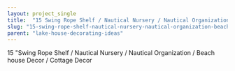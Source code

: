 ```yaml
---
layout: project_single
title:  "15 Swing Rope Shelf / Nautical Nursery / Nautical Organization / Beach house Decor / Cottage Decor"
slug: "15-swing-rope-shelf-nautical-nursery-nautical-organization-beach-house-decor-cottage-decor"
parent: "lake-house-decorating-ideas"
---
```

15 "Swing Rope Shelf / Nautical Nursery / Nautical Organization / Beach house Decor / Cottage Decor